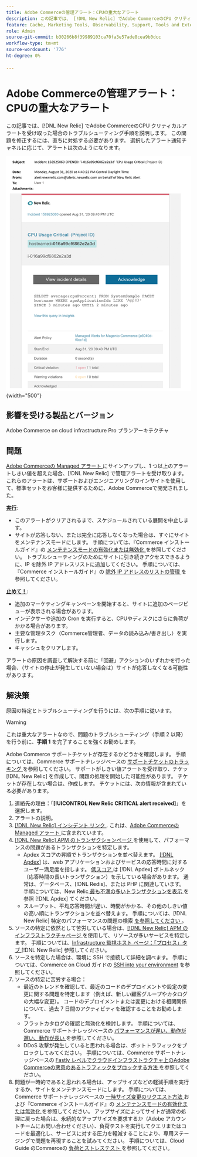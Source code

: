 ```yaml
---
title: Adobe Commerceの管理アラート：CPUの重大なアラート
description: この記事では、 [!DNL New Relic] でAdobe CommerceのCPU クリティカルアラートを受け取った場合のトラブルシューティング手順を説明します。 この問題を修正するには、直ちに対処する必要があります。
feature: Cache, Marketing Tools, Observability, Support, Tools and External Services
role: Admin
source-git-commit: b30266b8f39989103ca70fa3e57ade8cea9b0dcc
workflow-type: tm+mt
source-wordcount: '776'
ht-degree: 0%

---
```


# Adobe Commerceの管理アラート：CPUの重大なアラート

この記事では、[!DNL New Relic] でAdobe CommerceのCPU クリティカルアラートを受け取った場合のトラブルシューティング手順を説明します。 この問題を修正するには、直ちに対処する必要があります。 選択したアラート通知チャネルに応じて、アラートは次のようになります。

![disk critical アラート ](../../assets/managed-alerts/cpu-critical-magento-managed.png){width="500"}

## 影響を受ける製品とバージョン

Adobe Commerce on cloud infrastructure Pro プランアーキテクチャ

## 問題

[Adobe Commerceの Managed アラート ](managed-alerts-for-magento-commerce.md) にサインアップし、1 つ以上のアラートしきい値を超えた場合、[!DNL New Relic] で管理アラートを受け取ります。 これらのアラートは、サポートおよびエンジニアリングのインサイトを使用して、標準セットをお客様に提供するために、Adobe Commerceで開発されました。

<u>**実行**</u>:

* このアラートがクリアされるまで、スケジュールされている展開を中止します。
* サイトが応答しない、または完全に応答しなくなった場合は、すぐにサイトをメンテナンスモードにします。 手順については、『Commerce インストールガイド』の [ メンテナンスモードの有効化または無効化 ](https://experienceleague.adobe.com/ja/docs/commerce-operations/installation-guide/tutorials/maintenance-mode) を参照してください。 トラブルシューティングのためにサイトに引き続きアクセスできるように、IP を除外 IP アドレスリストに追加してください。 手順については、『Commerce インストールガイド』の [ 除外 IP アドレスのリストの管理 ](https://experienceleague.adobe.com/ja/docs/commerce-operations/installation-guide/tutorials/maintenance-mode#maintain-the-list-of-exempt-ip-addresses) を参照してください。

<u>**止めて！**</u>:

* 追加のマーケティングキャンペーンを開始すると、サイトに追加のページビューが表示される場合があります。
* インデクサーや追加の Cron を実行すると、CPUやディスクにさらに負荷がかかる場合があります。
* 主要な管理タスク（Commerce管理者、データの読み込み/書き出し）を実行します。
* キャッシュをクリアします。

アラートの原因を調査して解決する前に「回避」アクションのいずれかを行った場合、（サイトの停止が発生していない場合は）サイトが応答しなくなる可能性があります。

## 解決策

原因の特定とトラブルシューティングを行うには、次の手順に従います。

>[!WARNING]
>
>これは重大なアラートなので、問題のトラブルシューティング（手順 2 以降）を行う前に、**手順 1** を完了することを強くお勧めします。

Adobe Commerce サポートチケットが存在するかどうかを確認します。 手順については、Commerce サポートナレッジベースの [ サポートチケットのトラッキング ](https://experienceleague.adobe.com/ja/docs/commerce-knowledge-base/kb/help-center-guide/magento-help-center-user-guide#track-support-case) を参照してください。 サポートがしきい値アラートを受け取り、チケッ [!DNL New Relic] を作成して、問題の処理を開始した可能性があります。 チケットが存在しない場合は、作成します。 チケットには、次の情報が含まれている必要があります。

1. 連絡先の理由：「**[!UICONTROL New Relic CRITICAL alert received]**」を選択します。
1. アラートの説明。
1. [[!DNL New Relic]  インシデント リンク ](https://docs.newrelic.com/docs/alerts-applied-intelligence/new-relic-alerts/alert-incidents/view-violation-event-details-incidents). これは、[Adobe Commerceの Managed アラート ](managed-alerts-for-magento-commerce.md) に含まれています。
1. [[!DNL New Relic] APM のトランザクションページ ](https://docs.newrelic.com/docs/apm/applications-menu/monitoring/transactions-page-find-specific-performance-problems) を使用して、パフォーマンスの問題があるトランザクションを特定します。
   * Apdex スコアの昇順でトランザクションを並べ替えます。 [[!DNL Apdex]](https://docs.newrelic.com/docs/apm/new-relic-apm/apdex/apdex-measure-user-satisfaction) は、web アプリケーションおよびサービスの応答時間に対するユーザー満足度を指します。 [ 低スコア ](managed-alerts-for-magento-commerce-apdex-warning-alert.md) は  [!DNL Apdex]  ボトルネック（応答時間の長いトランザクション）を示している場合があります。 通常は、データベース、[!DNL Redis]、または PHP に関連しています。 手順については、New Relic[ 最も不満の多いトランザクションを表示 ](https://docs.newrelic.com/docs/apm/new-relic-apm/apdex/view-your-apdex-score#apdex-dissat) を参照  [!DNL Apdex]  てください。
   * スループット、平均応答時間が遅い、時間がかかる、その他のしきい値の高い順にトランザクションを並べ替えます。 手順については、[!DNL New Relic] 特定のパフォーマンスの問題の検索 [ を参照してください ](https://docs.newrelic.com/docs/apm/applications-menu/monitoring/transactions-page-find-specific-performance-problems)。
1. ソースの特定に依然として苦労している場合は、[[!DNL New Relic] APM のインフラストラクチャページ ](https://docs.newrelic.com/docs/infrastructure/infrastructure-ui-pages/infra-hosts-ui-page) を使用して、リソースが多いサービスを特定します。 手順については、[Infrastructure 監視ホスト ページ：「プロセス」タブ ](https://docs.newrelic.com/docs/infrastructure/infrastructure-ui-pages/infra-hosts-ui-page/#processes) [!DNL New Relic] 参照してください。
1. ソースを特定した場合は、環境に SSH で接続して詳細を調べます。 手順については、Commerce on Cloud ガイドの [SSH into your environment](https://experienceleague.adobe.com/docs/commerce-cloud-service/user-guide/develop/secure-connections.html?lang=ja) を参照してください。
1. ソースの特定に苦労する場合：
   * 最近のトレンドを確認して、最近のコードのデプロイメントや設定の変更に関する問題を特定します（例えば、新しい顧客グループやカタログの大幅な変更）。 コードのデプロイメントまたは変更における相関関係について、過去 7 日間のアクティビティを確認することをお勧めします。
   * フラットカタログの確認と無効化を検討します。 手順については、Commerce サポートナレッジベースの [ パフォーマンスが遅い、動作が遅い、動作が長い ](https://experienceleague.adobe.com/ja/docs/commerce-knowledge-base/kb/troubleshooting/miscellaneous/slow-performance-slow-and-long-running-crons) を参照してください。
   * DDoS 攻撃が発生していると思われる場合は、ボットトラフィックをブロックしてみてください。 手順については、Commerce サポートナレッジベースの [Fastly レベルでクラウドインフラストラクチャ上のAdobe Commerceの悪意のあるトラフィックをブロックする方法 ](https://experienceleague.adobe.com/ja/docs/commerce-knowledge-base/kb/how-to/block-malicious-traffic-for-magento-commerce-on-fastly-level) を参照してください。
1. 問題が一時的であると思われる場合は、アップサイズなどの軽減手順を実行するか、サイトをメンテナンスモードにします。 手順については、Commerce サポートナレッジベースの [ 一時サイズ変更のリクエスト方法 ](https://experienceleague.adobe.com/ja/docs/commerce-knowledge-base/kb/how-to/how-to-request-temporary-magento-upsize) および『Commerce インストールガイド』の [ メンテナンスモードの有効化または無効化 ](https://experienceleague.adobe.com/ja/docs/commerce-operations/installation-guide/tutorials/maintenance-mode) を参照してください。 アップサイズによってサイトが通常の処理に戻った場合は、永続的なアップサイズを要求するか（Adobe アカウントチームにお問い合わせください）、負荷テストを実行してクエリまたはコードを最適化し、サービスに対する圧力を軽減することにより、専用ステージングで問題を再現することを試みてください。 手順については、Cloud Guide のCommerceの [ 負荷とストレステスト ](https://experienceleague.adobe.com/ja/docs/commerce-cloud-service/user-guide/develop/test/staging-and-production#load-and-stress-testing) を参照してください。
